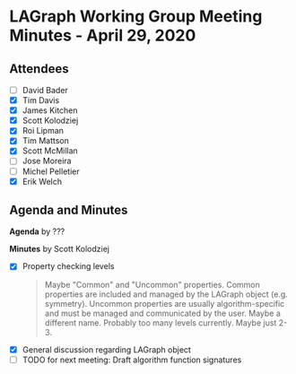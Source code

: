 # LAGraph Working Group Meeting Minutes - April 29, 2020

## Attendees
- [ ] David Bader
- [X] Tim Davis
- [X] James Kitchen
- [X] Scott Kolodziej
- [X] Roi Lipman
- [X] Tim Mattson
- [X] Scott McMillan
- [ ] Jose Moreira
- [ ] Michel Pelletier
- [X] Erik Welch

## Agenda and Minutes

**Agenda** by ???

**Minutes** by Scott Kolodziej

- [X] Property checking levels
    > Maybe "Common" and "Uncommon" properties. Common properties are included and managed by the LAGraph object (e.g. symmetry). Uncommon properties are usually algorithm-specific and must be managed and communicated by the user.
    > Maybe a different name.
    > Probably too many levels currently. Maybe just 2-3.
- [X] General discussion regarding LAGraph object
- [ ] TODO for next meeting: Draft algorithm function signatures
